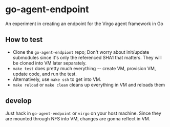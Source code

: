 go-agent-endpoint
=================

An experiment in creating an endpoint for the Virgo agent framework in Go

## How to test
* Clone the `go-agent-endpiont` repo; Don't worry about init/update submodules since it's only the referenced SHA1 that matters. They will be cloned into VM later separately.
* `make test` does pretty much everything -- create VM, provision VM, update code, and run the test.
* Alternatively, use `make ssh` to get into VM.
* `make reload` or `make clean` cleans up everything in VM and reloads them

## develop
Just hack in `go-agent-endpoint` or `virgo` on your host machine. Since they are mounted through NFS into VM, changes are gonna reflect in VM.
